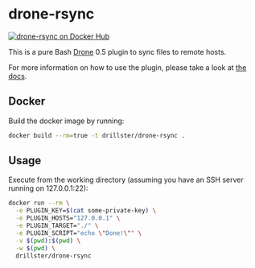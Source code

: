 # drone-rsync
[![drone-rsync on Docker Hub](https://img.shields.io/docker/automated/drillster/drone-rsync.svg)](https://hub.docker.com/r/drillster/drone-rsync/)

This is a pure Bash [Drone](https://github.com/drone/drone) 0.5 plugin to sync files to remote hosts.

For more information on how to use the plugin, please take a look at [the docs](https://github.com/Drillster/drone-rsync/blob/master/DOCS.md).

## Docker
Build the docker image by running:

```bash
docker build --rm=true -t drillster/drone-rsync .
```

## Usage
Execute from the working directory (assuming you have an SSH server running on 127.0.0.1:22):

```bash
docker run --rm \
  -e PLUGIN_KEY=$(cat some-private-key) \
  -e PLUGIN_HOSTS="127.0.0.1" \
  -e PLUGIN_TARGET="./" \
  -e PLUGIN_SCRIPT="echo \"Done!\"" \
  -v $(pwd):$(pwd) \
  -w $(pwd) \
  drillster/drone-rsync
```
